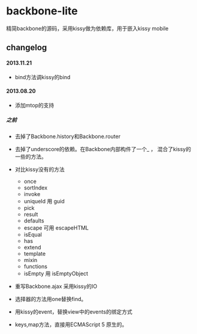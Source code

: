 backbone-lite
=============

精简backbone的源码，采用kissy做为依赖库，用于嵌入kissy mobile


## changelog
#### 2013.11.21
* bind方法调kissy的bind

#### 2013.08.20
* 添加mtop的支持

##### 之前
* 去掉了Backbone.history和Backbone.router
* 去掉了underscore的依赖。在Backbone内部构件了一个_  ， 混合了kissy的一些的方法。
* 对比kissy没有的方法

	* once
    * sortIndex
    * invoke
    * uniqueId 用 guid
    * pick
    * result
    * defaults
    * escape 可用 escapeHTML
    * isEqual
    * has
    * extend
    * template
    * mixin
    * functions
    * isEmpty 用 isEmptyObject

* 重写Backbone.ajax 采用kissy的IO
* 选择器的方法用one替换find。
* 用kissy的event，替换view中的events的绑定方式
* keys,map方法，直接用ECMAScript 5 原生的。

